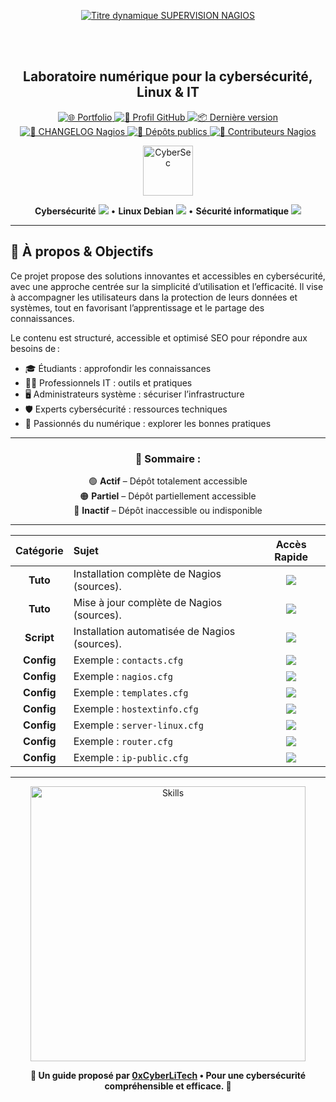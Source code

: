 <div align="center">
  
  <br></br>
  
  <a href="https://github.com/0xCyberLiTech">
    <img src="https://readme-typing-svg.herokuapp.com?font=JetBrains+Mono&size=50&duration=6000&pause=1000000000&color=FF0048&center=true&vCenter=true&width=1100&lines=%3ESUPERVISION+NAGIOS_" alt="Titre dynamique SUPERVISION NAGIOS" />
  </a>
  
  <br></br>

  <h2>Laboratoire numérique pour la cybersécurité, Linux & IT</h2>

  <p align="center">
    <a href="https://0xcyberlitech.github.io/">
      <img src="https://img.shields.io/badge/Portfolio-0xCyberLiTech-181717?logo=github&style=flat-square" alt="🌐 Portfolio" />
    </a>
    <a href="https://github.com/0xCyberLiTech">
      <img src="https://img.shields.io/badge/Profil-GitHub-181717?logo=github&style=flat-square" alt="🔗 Profil GitHub" />
    </a>
    <a href="https://github.com/0xCyberLiTech/Nagios/releases/latest">
      <img src="https://img.shields.io/github/v/release/0xCyberLiTech/Nagios?label=version&style=flat-square&color=blue" alt="📦 Dernière version" />
    </a>
    <a href="https://github.com/0xCyberLiTech/Nagios/blob/main/CHANGELOG.md">
      <img src="https://img.shields.io/badge/📄%20Changelog-Nagios-blue?style=flat-square" alt="📄 CHANGELOG Nagios" />
    </a>
    <a href="https://github.com/0xCyberLiTech?tab=repositories">
      <img src="https://img.shields.io/badge/Dépôts-publics-blue?style=flat-square" alt="📂 Dépôts publics" />
    </a>
    <a href="https://github.com/0xCyberLiTech/Nagios/graphs/contributors">
      <img src="https://img.shields.io/badge/👥%20Contributeurs-cliquez%20ici-007ec6?style=flat-square" alt="👥 Contributeurs Nagios" />
    </a>
  </p>

</div>

<!-- Optimisation SEO : supervision informatique, monitoring, Nagios, Zabbix, Smokeping, administration système, sécurité informatique, Linux, Debian, tutoriels supervision, guides monitoring, alertes réseau, performance réseau, open source, ressources techniques, IT, professionnels, étudiants, passionnés, gestion d’infrastructure, surveillance réseau, outils de supervision. -->

<div align="center">
  <img src="https://img.icons8.com/fluency/96/000000/cyber-security.png" alt="CyberSec" width="80"/>
</div>

<div align="center">
  <p>
    <strong>Cybersécurité</strong> <img src="https://img.icons8.com/color/24/000000/lock--v1.png"/> • <strong>Linux Debian</strong> <img src="https://img.icons8.com/color/24/000000/linux.png"/> • <strong>Sécurité informatique</strong> <img src="https://img.icons8.com/color/24/000000/shield-security.png"/>
  </p>
</div>

---

## 🚀 À propos & Objectifs

Ce projet propose des solutions innovantes et accessibles en cybersécurité, avec une approche centrée sur la simplicité d’utilisation et l’efficacité. Il vise à accompagner les utilisateurs dans la protection de leurs données et systèmes, tout en favorisant l’apprentissage et le partage des connaissances.

Le contenu est structuré, accessible et optimisé SEO pour répondre aux besoins de :
- 🎓 Étudiants : approfondir les connaissances
- 👨‍💻 Professionnels IT : outils et pratiques
- 🖥️ Administrateurs système : sécuriser l’infrastructure
- 🛡️ Experts cybersécurité : ressources techniques
- 🚀 Passionnés du numérique : explorer les bonnes pratiques

---

<div align="center" style="margin-bottom: 10px;">

### 🧭 **Sommaire :**

🟢 **Actif** – Dépôt totalement accessible  
🟠 **Partiel** – Dépôt partiellement accessible  
🔴 **Inactif** – Dépôt inaccessible ou indisponible

</div>

---

<div align="center">

| Catégorie | Sujet | Accès Rapide |
|:---:|:---|:---:|
| **Tuto** | Installation complète de Nagios (sources). | [<img src="https://img.shields.io/badge/EXPLORER-brightgreen?style=for-the-badge&logo=github&logoColor=white">](NAGIOS-Core-installation-depuis-les-sources.md) |
| **Tuto** | Mise à jour complète de Nagios (sources). | [<img src="https://img.shields.io/badge/EXPLORER-brightgreen?style=for-the-badge&logo=github&logoColor=white">](NAGIOS-Core-mise-a-jour-depuis-les-sources.md) |
| **Script** | Installation automatisée de Nagios (sources). | [<img src="https://img.shields.io/badge/EXPLORER-brightgreen?style=for-the-badge&logo=github&logoColor=white">](NAGIOS-Installation-automatisee-script.md) |
| **Config** | Exemple : `contacts.cfg` | [<img src="https://img.shields.io/badge/EXPLORER-brightgreen?style=for-the-badge&logo=github&logoColor=white">](NAGIOS-Exemple-contacts.cfg.md) |
| **Config** | Exemple : `nagios.cfg` | [<img src="https://img.shields.io/badge/EXPLORER-brightgreen?style=for-the-badge&logo=github&logoColor=white">](NAGIOS-Exemple-nagios.cfg.md) |
| **Config** | Exemple : `templates.cfg` | [<img src="https://img.shields.io/badge/EXPLORER-brightgreen?style=for-the-badge&logo=github&logoColor=white">](NAGIOS-Exemple-templates.cfg.md) |
| **Config** | Exemple : `hostextinfo.cfg` | [<img src="https://img.shields.io/badge/EXPLORER-brightgreen?style=for-the-badge&logo=github&logoColor=white">](NAGIOS-Exemple-hostextinfo.cfg.md) |
| **Config** | Exemple : `server-linux.cfg` | [<img src="https://img.shields.io/badge/EXPLORER-brightgreen?style=for-the-badge&logo=github&logoColor=white">](NAGIOS-Exemple-server-linux.cfg.md) |
| **Config** | Exemple : `router.cfg` | [<img src="https://img.shields.io/badge/EXPLORER-brightgreen?style=for-the-badge&logo=github&logoColor=white">](NAGIOS-Exemple-router.cfg.md) |
| **Config** | Exemple : `ip-public.cfg` | [<img src="https://img.shields.io/badge/EXPLORER-brightgreen?style=for-the-badge&logo=github&logoColor=white">](NAGIOS-Exemple-ip-public.cfg.md) |

</div>

---

<div align="center">
  <a href="https://github.com/0xCyberLiTech" target="_blank" rel="noopener">
    <img src="https://skillicons.dev/icons?i=linux,debian,bash,docker,nginx,git,vim,python,markdown" alt="Skills" width="440">
  </a>
</div>

<p align="center">
  <b>🔐 Un guide proposé par <a href="https://github.com/0xCyberLiTech">0xCyberLiTech</a> • Pour une cybersécurité compréhensible et efficace. 🔐</b>
</p>
